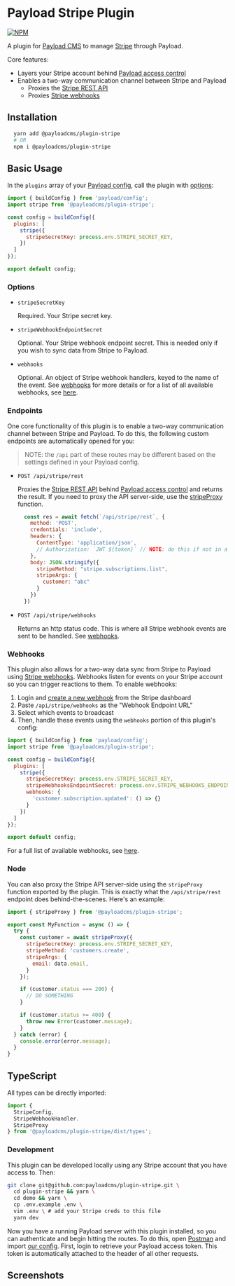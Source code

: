 # Payload Stripe Plugin

[![NPM](https://img.shields.io/npm/v/@payloadcms/plugin-stripe)](https://www.npmjs.com/package/@payloadcms/plugin-stripe)

A plugin for [Payload CMS](https://github.com/payloadcms/payload) to manage [Stripe](https://stripe.com) through Payload.

Core features:
  - Layers your Stripe account behind [Payload access control](https://payloadcms.com/docs/access-control/overview)
  - Enables a two-way communication channel between Stripe and Payload
    - Proxies the [Stripe REST API](https://stripe.com/docs/api)
    - Proxies [Stripe webhooks](https://stripe.com/docs/webhooks)

## Installation

```bash
  yarn add @payloadcms/plugin-stripe
  # OR
  npm i @payloadcms/plugin-stripe
```

## Basic Usage

In the `plugins` array of your [Payload config](https://payloadcms.com/docs/configuration/overview), call the plugin with [options](#options):

```js
import { buildConfig } from 'payload/config';
import stripe from '@payloadcms/plugin-stripe';

const config = buildConfig({
  plugins: [
    stripe({
      stripeSecretKey: process.env.STRIPE_SECRET_KEY,
    })
  ]
});

export default config;
```

### Options

- `stripeSecretKey`

  Required. Your Stripe secret key.

- `stripeWebhookEndpointSecret`

  Optional. Your Stripe webhook endpoint secret. This is needed only if you wish to sync data from Stripe to Payload.

- `webhooks`

  Optional. An object of Stripe webhook handlers, keyed to the name of the event. See [webhooks](#webhooks) for more details or for a list of all available webhooks, see [here](https://stripe.com/docs/cli/trigger#trigger-event).

### Endpoints

One core functionality of this plugin is to enable a two-way communication channel between Stripe and Payload. To do this, the following custom endpoints are automatically opened for you:

>NOTE: the `/api` part of these routes may be different based on the settings defined in your Payload config.

- `POST /api/stripe/rest`

  Proxies the [Stripe REST API](https://stripe.com/docs/api) behind [Payload access control](https://payloadcms.com/docs/access-control/overview) and returns the result. If you need to proxy the API server-side, use the [stripeProxy](#node) function.

  ```js
    const res = await fetch(`/api/stripe/rest`, {
      method: 'POST',
      credentials: 'include',
      headers: {
        ContentType: 'application/json',
        // Authorization: `JWT ${token}` // NOTE: do this if not in a browser (i.e. curl or Postman)
      },
      body: JSON.stringify({
        stripeMethod: "stripe.subscriptions.list",
        stripeArgs: {
          customer: "abc"
        }
      })
    })
  ```

- `POST /api/stripe/webhooks`

  Returns an http status code. This is where all Stripe webhook events are sent to be handled. See [webhooks](#webhooks).

### Webhooks

This plugin also allows for a two-way data sync from Stripe to Payload using [Stripe webhooks](https://stripe.com/docs/webhooks). Webhooks listen for events on your Stripe account so you can trigger reactions to them. To enable webhooks:

1. Login and [create a new webhook](https://dashboard.stripe.com/test/webhooks/create) from the Stripe dashboard
1. Paste `/api/stripe/webhooks` as the "Webhook Endpoint URL"
1. Select which events to broadcast
1. Then, handle these events using the `webhooks` portion of this plugin's config:

```js
import { buildConfig } from 'payload/config';
import stripe from '@payloadcms/plugin-stripe';

const config = buildConfig({
  plugins: [
    stripe({
      stripeSecretKey: process.env.STRIPE_SECRET_KEY,
      stripeWebhooksEndpointSecret: process.env.STRIPE_WEBHOOKS_ENDPOINT_SECRET,
      webhooks: {
        'customer.subscription.updated': () => {}
      }
    })
  ]
});

export default config;
```

For a full list of available webhooks, see [here](https://stripe.com/docs/cli/trigger#trigger-event).

### Node

You can also proxy the Stripe API server-side using the `stripeProxy` function exported by the plugin. This is exactly what the `/api/stripe/rest` endpoint does behind-the-scenes. Here's an example:

```js
import { stripeProxy } from '@payloadcms/plugin-stripe';

export const MyFunction = async () => {
  try {
    const customer = await stripeProxy({
      stripeSecretKey: process.env.STRIPE_SECRET_KEY,
      stripeMethod: 'customers.create',
      stripeArgs: {
        email: data.email,
      }
    });

    if (customer.status === 200) {
      // DO SOMETHING
    }

    if (customer.status >= 400) {
      throw new Error(customer.message);
    }
  } catch (error) {
    console.error(error.message);
  }
}
```

## TypeScript

All types can be directly imported:

```js
import {
  StripeConfig,
  StripeWebhookHandler.
  StripeProxy
} from '@payloadcms/plugin-stripe/dist/types';
```

### Development

This plugin can be developed locally using any Stripe account that you have access to. Then:

```bash
git clone git@github.com:payloadcms/plugin-stripe.git \
  cd plugin-stripe && yarn \
  cd demo && yarn \
  cp .env.example .env \
  vim .env \ # add your Stripe creds to this file
  yarn dev
```

Now you have a running Payload server with this plugin installed, so you can authenticate and begin hitting the routes. To do this, open [Postman](https://www.postman.com/) and import [our config](https://github.com/payloadcms/plugin-stripe/blob/main/src/payload-stripe-plugin.postman_collection.json). First, login to retrieve your Payload access token. This token is automatically attached to the header of all other requests.

## Screenshots

  <!-- ![screenshot 1](https://github.com/@payloadcms/plugin-stripe/blob/main/images/screenshot-1.jpg?raw=true) -->
